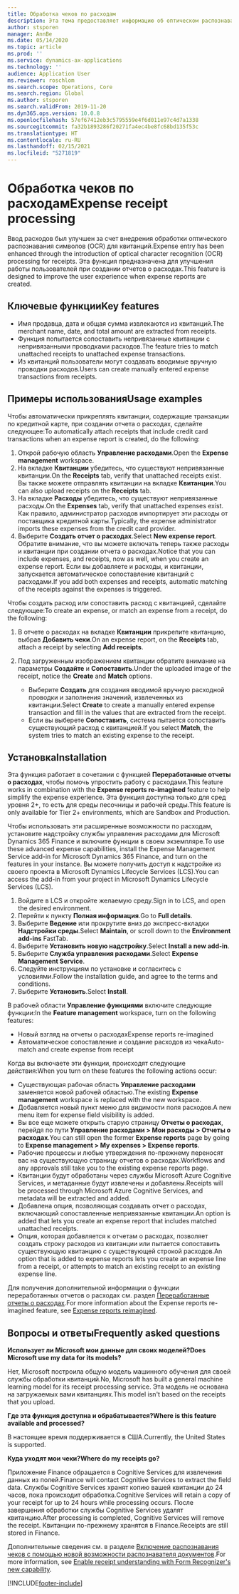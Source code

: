 ```yaml
---
title: Обработка чеков по расходам
description: Эта тема предоставляет информацию об оптическом распознавании символов (OCR) для квитанций. Эта функция предназначена для улучшения работы пользователей при создании отчетов о расходах в Microsoft Dynamics 365 Finance.
author: stsporen
manager: AnnBe
ms.date: 05/14/2020
ms.topic: article
ms.prod: ''
ms.service: dynamics-ax-applications
ms.technology: ''
audience: Application User
ms.reviewer: roschlom
ms.search.scope: Operations, Core
ms.search.region: Global
ms.author: stsporen
ms.search.validFrom: 2019-11-20
ms.dyn365.ops.version: 10.0.8
ms.openlocfilehash: 57ef67412eb3c5795559e4f6d011e97c4d7a1338
ms.sourcegitcommit: fa32b1893286f20271fa4ec4be8fc68bd135f53c
ms.translationtype: HT
ms.contentlocale: ru-RU
ms.lasthandoff: 02/15/2021
ms.locfileid: "5271819"
---
```

# <a name="expense-receipt-processing"></a><span data-ttu-id="db8de-104">Обработка чеков по расходам</span><span class="sxs-lookup"><span data-stu-id="db8de-104">Expense receipt processing</span></span>

<span data-ttu-id="db8de-105">Ввод расходов был улучшен за счет внедрения обработки оптического распознавания символов (OCR) для квитанций.</span><span class="sxs-lookup"><span data-stu-id="db8de-105">Expense entry has been enhanced through the introduction of optical character recognition (OCR) processing for receipts.</span></span> <span data-ttu-id="db8de-106">Эта функция предназначена для улучшения работы пользователей при создании отчетов о расходах.</span><span class="sxs-lookup"><span data-stu-id="db8de-106">This feature is designed to improve the user experience when expense reports are created.</span></span>

## <a name="key-features"></a><span data-ttu-id="db8de-107">Ключевые функции</span><span class="sxs-lookup"><span data-stu-id="db8de-107">Key features</span></span>

- <span data-ttu-id="db8de-108">Имя продавца, дата и общая сумма извлекаются из квитанций.</span><span class="sxs-lookup"><span data-stu-id="db8de-108">The merchant name, date, and total amount are extracted from receipts.</span></span>
- <span data-ttu-id="db8de-109">Функция попытается сопоставить непривязанные квитанции с непривязанными проводками расходов.</span><span class="sxs-lookup"><span data-stu-id="db8de-109">The feature tries to match unattached receipts to unattached expense transactions.</span></span>
- <span data-ttu-id="db8de-110">Из квитанций пользователи могут создавать вводимые вручную проводки расходов.</span><span class="sxs-lookup"><span data-stu-id="db8de-110">Users can create manually entered expense transactions from receipts.</span></span>

## <a name="usage-examples"></a><span data-ttu-id="db8de-111">Примеры использования</span><span class="sxs-lookup"><span data-stu-id="db8de-111">Usage examples</span></span>

<span data-ttu-id="db8de-112">Чтобы автоматически прикреплять квитанции, содержащие транзакции по кредитной карте, при создании отчета о расходах, сделайте следующее:</span><span class="sxs-lookup"><span data-stu-id="db8de-112">To automatically attach receipts that include credit card transactions when an expense report is created, do the following:</span></span>

  1. <span data-ttu-id="db8de-113">Открой рабочую область **Управление расходами**.</span><span class="sxs-lookup"><span data-stu-id="db8de-113">Open the **Expense management** workspace.</span></span>
  2. <span data-ttu-id="db8de-114">На вкладке **Квитанции** убедитесь, что существуют непривязанные квитанции.</span><span class="sxs-lookup"><span data-stu-id="db8de-114">On the **Receipts** tab, verify that unattached receipts exist.</span></span> <span data-ttu-id="db8de-115">Вы также можете отправлять квитанции на вкладке **Квитанции**.</span><span class="sxs-lookup"><span data-stu-id="db8de-115">You can also upload receipts on the **Receipts** tab.</span></span>
  3. <span data-ttu-id="db8de-116">На вкладке **Расходы** убедитесь, что существуют непривязанные расходы.</span><span class="sxs-lookup"><span data-stu-id="db8de-116">On the **Expenses** tab, verify that unattached expenses exist.</span></span> <span data-ttu-id="db8de-117">Как правило, администратор расходов импортирует эти расходы от поставщика кредитной карты.</span><span class="sxs-lookup"><span data-stu-id="db8de-117">Typically, the expense administrator imports these expenses from the credit card provider.</span></span>
  4. <span data-ttu-id="db8de-118">Выберите **Создать отчет о расходах**.</span><span class="sxs-lookup"><span data-stu-id="db8de-118">Select **New expense report**.</span></span> <span data-ttu-id="db8de-119">Обратите внимание, что вы можете включать теперь также расходы и квитанции при создании отчета о расходах.</span><span class="sxs-lookup"><span data-stu-id="db8de-119">Notice that you can include expenses, and receipts, now as well, when you create an expense report.</span></span> <span data-ttu-id="db8de-120">Если вы добавляете и расходы, и квитанции, запускается автоматическое сопоставление квитанций с расходами.</span><span class="sxs-lookup"><span data-stu-id="db8de-120">If you add both expenses and receipts, automatic matching of the receipts against the expenses is triggered.</span></span>

<span data-ttu-id="db8de-121">Чтобы создать расход или сопоставить расход с квитанцией, сделайте следующее:</span><span class="sxs-lookup"><span data-stu-id="db8de-121">To create an expense, or match an expense from a receipt, do the following:</span></span>

  1. <span data-ttu-id="db8de-122">В отчете о расходах на вкладке **Квитанции** прикрепите квитанцию, выбрав **Добавить чеки**.</span><span class="sxs-lookup"><span data-stu-id="db8de-122">On an expense report, on the **Receipts** tab, attach a receipt by selecting **Add receipts**.</span></span>
  2. <span data-ttu-id="db8de-123">Под загруженным изображением квитанции обратите внимание на параметры **Создайте** и **Сопоставить**.</span><span class="sxs-lookup"><span data-stu-id="db8de-123">Under the uploaded image of the receipt, notice the **Create** and **Match** options.</span></span>

      - <span data-ttu-id="db8de-124">Выберите **Создать** для создания вводимой вручную расходной проводки и заполнения значений, извлеченных из квитанции.</span><span class="sxs-lookup"><span data-stu-id="db8de-124">Select **Create** to create a manually entered expense transaction and fill in the values that are extracted from the receipt.</span></span>
      - <span data-ttu-id="db8de-125">Если вы выберете **Сопоставить**, система пытается сопоставить существующий расход с квитанцией.</span><span class="sxs-lookup"><span data-stu-id="db8de-125">If you select **Match**, the system tries to match an existing expense to the receipt.</span></span>

## <a name="installation"></a><span data-ttu-id="db8de-126">Установка</span><span class="sxs-lookup"><span data-stu-id="db8de-126">Installation</span></span>

<span data-ttu-id="db8de-127">Эта функция работает в сочетании с функцией **Переработанные отчеты о расходах**, чтобы помочь упростить работу с расходами.</span><span class="sxs-lookup"><span data-stu-id="db8de-127">This feature works in combination with the **Expense reports re-imagined** feature to help simplify the expense experience.</span></span> <span data-ttu-id="db8de-128">Эта функция доступна только для сред уровня 2+, то есть для среды песочницы и рабочей среды.</span><span class="sxs-lookup"><span data-stu-id="db8de-128">This feature is only available for Tier 2+ environments, which are Sandbox and Production.</span></span>

<span data-ttu-id="db8de-129">Чтобы использовать эти расширенные возможности по расходам, установите надстройку службы управления расходами для Microsoft Dynamics 365 Finance и включите функции в своем экземпляре.</span><span class="sxs-lookup"><span data-stu-id="db8de-129">To use these advanced expense capabilities, install the Expense Management Service add-in for Microsoft Dynamics 365 Finance, and turn on the features in your instance.</span></span> <span data-ttu-id="db8de-130">Вы можете получить доступ к надстройке из своего проекта в Microsoft Dynamics Lifecycle Services (LCS).</span><span class="sxs-lookup"><span data-stu-id="db8de-130">You can access the add-in from your project in Microsoft Dynamics Lifecycle Services (LCS).</span></span>

1. <span data-ttu-id="db8de-131">Войдите в LCS и откройте желаемую среду.</span><span class="sxs-lookup"><span data-stu-id="db8de-131">Sign in to LCS, and open the desired environment.</span></span>
2. <span data-ttu-id="db8de-132">Перейти к пункту **Полная информация**.</span><span class="sxs-lookup"><span data-stu-id="db8de-132">Go to **Full details**.</span></span>
3. <span data-ttu-id="db8de-133">Выберите **Ведение** или прокрутите вниз до экспресс-вкладки **Надстройки среды**.</span><span class="sxs-lookup"><span data-stu-id="db8de-133">Select **Maintain**, or scroll down to the **Environment add-ins** FastTab.</span></span>
4. <span data-ttu-id="db8de-134">Выберите **Установить новую надстройку**.</span><span class="sxs-lookup"><span data-stu-id="db8de-134">Select **Install a new add-in**.</span></span>
5. <span data-ttu-id="db8de-135">Выберите **Служба управления расходами**.</span><span class="sxs-lookup"><span data-stu-id="db8de-135">Select **Expense Management Service**.</span></span>
6. <span data-ttu-id="db8de-136">Следуйте инструкциям по установке и согласитесь с условиями.</span><span class="sxs-lookup"><span data-stu-id="db8de-136">Follow the installation guide, and agree to the terms and conditions.</span></span>
7. <span data-ttu-id="db8de-137">Выберите **Установить**.</span><span class="sxs-lookup"><span data-stu-id="db8de-137">Select **Install**.</span></span>

<span data-ttu-id="db8de-138">В рабочей области **Управление функциями** включите следующие функции:</span><span class="sxs-lookup"><span data-stu-id="db8de-138">In the **Feature management** workspace, turn on the following features:</span></span>

- <span data-ttu-id="db8de-139">Новый взгляд на отчеты о расходах</span><span class="sxs-lookup"><span data-stu-id="db8de-139">Expense reports re-imagined</span></span>
- <span data-ttu-id="db8de-140">Автоматическое сопоставление и создание расходов из чека</span><span class="sxs-lookup"><span data-stu-id="db8de-140">Auto-match and create expense from receipt</span></span>

<span data-ttu-id="db8de-141">Когда вы включаете эти функции, происходят следующие действия:</span><span class="sxs-lookup"><span data-stu-id="db8de-141">When you turn on these features the following actions occur:</span></span>

- <span data-ttu-id="db8de-142">Существующая рабочая область **Управление расходами** заменяется новой рабочей областью.</span><span class="sxs-lookup"><span data-stu-id="db8de-142">The existing **Expense management** workspace is replaced with the new workspace.</span></span>
- <span data-ttu-id="db8de-143">Добавляется новый пункт меню для видимости поля расходов.</span><span class="sxs-lookup"><span data-stu-id="db8de-143">A new menu item for expense field visibility is added.</span></span>
- <span data-ttu-id="db8de-144">Вы все еще можете открыть старую страницу **Отчеты о расходах**, перейдя по пути **Управление расходами > Мои расходы > Отчеты о расходах**.</span><span class="sxs-lookup"><span data-stu-id="db8de-144">You can still open the former **Expense reports** page by going to **Expense management > My expenses > Expense reports**.</span></span>
- <span data-ttu-id="db8de-145">Рабочие процессы и любые утверждения по-прежнему переносят вас на существующую страницу отчетов о расходах.</span><span class="sxs-lookup"><span data-stu-id="db8de-145">Workflows and any approvals still take you to the existing expense reports page.</span></span>
- <span data-ttu-id="db8de-146">Квитанции будут обработаны через службы Microsoft Azure Cognitive Services, и метаданные будут извлечены и добавлены.</span><span class="sxs-lookup"><span data-stu-id="db8de-146">Receipts will be processed through Microsoft Azure Cognitive Services, and metadata will be extracted and added.</span></span>
- <span data-ttu-id="db8de-147">Добавлена опция, позволяющая создавать отчет о расходах, включающий сопоставленные непривязанные квитанции.</span><span class="sxs-lookup"><span data-stu-id="db8de-147">An option is added that lets you create an expense report that includes matched unattached receipts.</span></span>
- <span data-ttu-id="db8de-148">Опция, которая добавляется к отчетам о расходах, позволяет создать строку расходов из квитанции или пытается сопоставить существующую квитанцию с существующей строкой расходов.</span><span class="sxs-lookup"><span data-stu-id="db8de-148">An option that is added to expense reports lets you create an expense line from a receipt, or attempts to match an existing receipt to an existing expense line.</span></span>

<span data-ttu-id="db8de-149">Для получения дополнительной информации о функции переработанных отчетов о расходах см. раздел [Переработанные отчеты о расходах](ExpenseWorkspaceNew.md).</span><span class="sxs-lookup"><span data-stu-id="db8de-149">For more information about the Expense reports re-imagined feature, see [Expense reports reimagined](ExpenseWorkspaceNew.md).</span></span>

## <a name="frequently-asked-questions"></a><span data-ttu-id="db8de-150">Вопросы и ответы</span><span class="sxs-lookup"><span data-stu-id="db8de-150">Frequently asked questions</span></span>

<span data-ttu-id="db8de-151">**Использует ли Microsoft мои данные для своих моделей?**</span><span class="sxs-lookup"><span data-stu-id="db8de-151">**Does Microsoft use my data for its models?**</span></span>

<span data-ttu-id="db8de-152">Нет, Microsoft построила общую модель машинного обучения для своей службы обработки квитанций.</span><span class="sxs-lookup"><span data-stu-id="db8de-152">No, Microsoft has built a general machine learning model for its receipt processing service.</span></span> <span data-ttu-id="db8de-153">Эта модель не основана на загружаемых вами квитанциях.</span><span class="sxs-lookup"><span data-stu-id="db8de-153">This model isn't based on the receipts that you upload.</span></span>

<span data-ttu-id="db8de-154">**Где эта функция доступна и обрабатывается?**</span><span class="sxs-lookup"><span data-stu-id="db8de-154">**Where is this feature available and processed?**</span></span>

<span data-ttu-id="db8de-155">В настоящее время поддерживается в США.</span><span class="sxs-lookup"><span data-stu-id="db8de-155">Currently, the United States is supported.</span></span>

<span data-ttu-id="db8de-156">**Куда уходят мои чеки?**</span><span class="sxs-lookup"><span data-stu-id="db8de-156">**Where do my receipts go?**</span></span>

<span data-ttu-id="db8de-157">Приложение Finance обращается в Cognitive Services для извлечения данных из полей.</span><span class="sxs-lookup"><span data-stu-id="db8de-157">Finance will contact Cognitive Services to extract the field data.</span></span> <span data-ttu-id="db8de-158">Службы Cognitive Services хранят копию вашей квитанции до 24 часов, пока происходит обработка.</span><span class="sxs-lookup"><span data-stu-id="db8de-158">Cognitive Services will retain a copy of your receipt for up to 24 hours while processing occurs.</span></span> <span data-ttu-id="db8de-159">После завершения обработки службы Cognitive Services удалят квитанцию.</span><span class="sxs-lookup"><span data-stu-id="db8de-159">After processing is completed, Cognitive Services will remove the receipt.</span></span> <span data-ttu-id="db8de-160">Квитанции по-прежнему хранятся в Finance.</span><span class="sxs-lookup"><span data-stu-id="db8de-160">Receipts are still stored in Finance.</span></span>

<span data-ttu-id="db8de-161">Дополнительные сведения см. в разделе [Включение распознавания чеков с помощью новой возможности распознавателя документов](https://azure.microsoft.com/blog/enable-receipt-understanding-with-form-recognizer-s-new-capability/).</span><span class="sxs-lookup"><span data-stu-id="db8de-161">For more information, see [Enable receipt understanding with Form Recognizer's new capability](https://azure.microsoft.com/blog/enable-receipt-understanding-with-form-recognizer-s-new-capability/).</span></span>


[!INCLUDE[footer-include](../includes/footer-banner.md)]